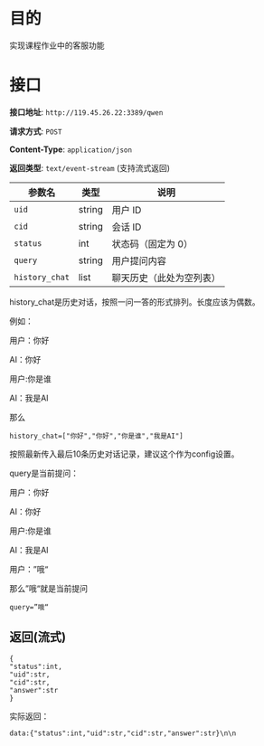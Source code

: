 # 目的

实现课程作业中的客服功能

# 接口

**接口地址**: `http://119.45.26.22:3389/qwen`

**请求方式**: `POST`

**Content-Type**: `application/json`

**返回类型**: `text/event-stream` (支持流式返回)

| 参数名         | 类型   | 说明                     |
| -------------- | ------ | ------------------------ |
| `uid`          | string | 用户 ID                  |
| `cid`          | string | 会话 ID                  |
| `status`       | int    | 状态码（固定为 0）       |
| `query`        | string | 用户提问内容             |
| `history_chat` | list   | 聊天历史（此处为空列表） |



history_chat是历史对话，按照一问一答的形式排列。长度应该为偶数。

例如：

用户：你好

AI：你好

用户:你是谁

AI：我是AI

那么

```
history_chat=["你好","你好","你是谁","我是AI"]
```

按照最新传入最后10条历史对话记录，建议这个作为config设置。





query是当前提问：

用户：你好

AI：你好

用户:你是谁

AI：我是AI

用户：”哦“



那么”哦“就是当前提问

```
query=”哦“
```



## 返回(流式)

```
{
"status":int,
"uid":str,
"cid":str,
"answer":str
}
```

实际返回：

```
data:{"status":int,"uid":str,"cid":str,"answer":str}\n\n
```

